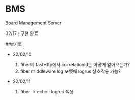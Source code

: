 # BMS
Board Management Server

02/17 : 구현 완료


###기록


- 22/02/10
  1. fiber의 fastHttp에서 correlationId는 어떻게 얻어오는가?
  2. fiber middleware log 포멧에 logrus 상호작용 가능?

- 22/02/11
  1. fiber -> echo : logrus 적용
